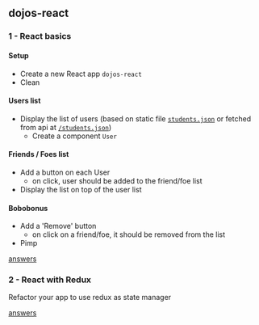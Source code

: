 ## dojos-react

### 1 - React basics

#### Setup
- Create a new React app `dojos-react`
- Clean

#### Users list
- Display the list of users (based on static file [`students.json`](https://github.com/wildcodeschoolparis/dojos/blob/master/10-dojo-react-1/students.json) or fetched from api at [`/students.json`](https://raw.githubusercontent.com/wildcodeschoolparis/datas/master/students.json))
  - Create a component `User`

#### Friends / Foes list
- Add a button on each User
  - on click, user should be added to the friend/foe list
- Display the list on top of the user list


#### Bobobonus
- Add a 'Remove' button
  - on click on a friend/foe, it should be removed from the list
- Pimp

[answers](answers.md#1---react-basics)

### 2 - React with Redux

Refactor your app to use redux as state manager

[answers](answers.md#2---react-with-redux)
